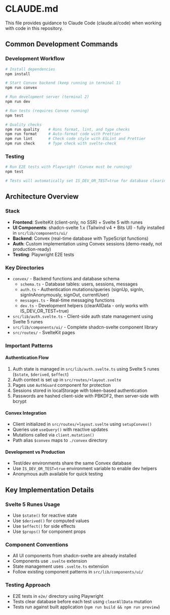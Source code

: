 # CLAUDE.md

This file provides guidance to Claude Code (claude.ai/code) when working with code in this repository.

## Common Development Commands

### Development Workflow

```bash
# Install dependencies
npm install

# Start Convex backend (keep running in terminal 1)
npm run convex

# Run development server (terminal 2)
npm run dev

# Run tests (requires Convex running)
npm test

# Quality checks
npm run quality    # Runs format, lint, and type checks
npm run format     # Auto-format code with Prettier
npm run lint       # Check code style with ESLint and Prettier
npm run check      # Type check with svelte-check
```

### Testing

```bash
# Run E2E tests with Playwright (Convex must be running)
npm test

# Tests will automatically set IS_DEV_OR_TEST=true for database clearing
```

## Architecture Overview

### Stack

- **Frontend**: SvelteKit (client-only, no SSR) + Svelte 5 with runes
- **UI Components**: shadcn-svelte 1.x (Tailwind v4 + Bits UI) - fully installed in `src/lib/components/ui/`
- **Backend**: Convex (real-time database with TypeScript functions)
- **Auth**: Custom implementation using Convex sessions (demo-ready, not production-ready)
- **Testing**: Playwright E2E tests

### Key Directories

- `convex/` - Backend functions and database schema
  - `schema.ts` - Database tables: users, sessions, messages
  - `auth.ts` - Authentication mutations/queries (signUp, signIn, signInAnonymously, signOut, currentUser)
  - `messages.ts` - Real-time messaging functions
  - `dev.ts` - Development helpers (clearAllData - only works with IS_DEV_OR_TEST=true)
- `src/lib/auth.svelte.ts` - Client-side auth state management using Svelte 5 runes
- `src/lib/components/ui/` - Complete shadcn-svelte component library
- `src/routes/` - SvelteKit pages

### Important Patterns

#### Authentication Flow

1. Auth state is managed in `src/lib/auth.svelte.ts` using Svelte 5 runes (`$state`, `$derived`, `$effect`)
2. Auth context is set up in `src/routes/+layout.svelte`
3. Pages use `AuthGuard` component for protection
4. Sessions stored in localStorage with token-based authentication
5. Passwords are hashed client-side with PBKDF2, then server-side with bcrypt

#### Convex Integration

- Client initialized in `src/routes/+layout.svelte` using `setupConvex()`
- Queries use `useQuery()` with reactive updates
- Mutations called via `client.mutation()`
- Path alias `$convex` maps to `./convex` directory

#### Development vs Production

- Test/dev environments share the same Convex database
- Use `IS_DEV_OR_TEST=true` environment variable to enable dev helpers
- Anonymous auth available for quick testing

## Key Implementation Details

### Svelte 5 Runes Usage

- Use `$state()` for reactive state
- Use `$derived()` for computed values
- Use `$effect()` for side effects
- Use `$props()` for component props

### Component Conventions

- All UI components from shadcn-svelte are already installed
- Components use `.svelte` extension
- State management uses `.svelte.ts` extension
- Follow existing component patterns in `src/lib/components/ui/`

### Testing Approach

- E2E tests in `e2e/` directory using Playwright
- Tests clear database before each test using `clearAllData` mutation
- Tests run against built application (`npm run build && npm run preview`)
